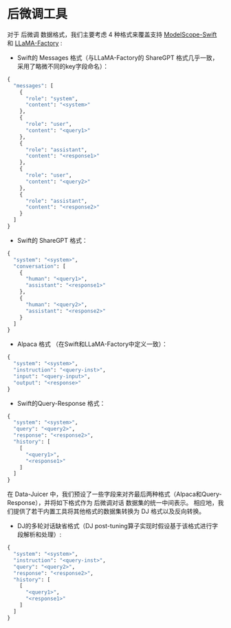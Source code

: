 # 后微调工具

对于 后微调 数据格式，我们主要考虑 4 种格式来覆盖支持 [ModelScope-Swift](https://github.com/modelscope/ms-swift/blob/main/docs/source_en/Customization/Custom-dataset.md) 和 [LLaMA-Factory](https://github.com/hiyouga/LLaMA-Factory/blob/main/data/README.md) :

- Swift的 Messages 格式（与LLaMA-Factory的 ShareGPT 格式几乎一致，采用了略微不同的key字段命名）：

```python
{
  "messages": [
    {
      "role": "system",
      "content": "<system>"
    },
    {
      "role": "user",
      "content": "<query1>"
    },
    {
      "role": "assistant",
      "content": "<response1>"
    },
    {
      "role": "user",
      "content": "<query2>"
    },
    {
      "role": "assistant",
      "content": "<response2>"
    }
  ]
}
```

- Swift的 ShareGPT 格式：

```python
{
  "system": "<system>",
  "conversation": [
    {
      "human": "<query1>",
      "assistant": "<response1>"
    },
    {
      "human": "<query2>",
      "assistant": "<response2>"
    }
  ]
}
```

- Alpaca 格式 （在Swift和LLaMA-Factory中定义一致）：

```python
{
  "system": "<system>",
  "instruction": "<query-inst>",
  "input": "<query-input>",
  "output": "<response>"
}
```

- Swift的Query-Response 格式：

```python
{
  "system": "<system>",
  "query": "<query2>",
  "response": "<response2>",
  "history": [
    [
      "<query1>",
      "<response1>"
    ]
  ]
}
```

在 Data-Juicer 中，我们预设了一些字段来对齐最后两种格式（Alpaca和Query-Response），并将如下格式作为 后微调对话 数据集的统一中间表示。
相应地，我们提供了若干内置工具将其他格式的数据集转换为 DJ 格式以及反向转换。


- DJ的多轮对话缺省格式（DJ post-tuning算子实现时假设基于该格式进行字段解析和处理）:

```python
{
  "system": "<system>",
  "instruction": "<query-inst>",
  "query": "<query2>",
  "response": "<response2>",
  "history": [
    [
      "<query1>",
      "<response1>"
    ]
  ]
}
```

